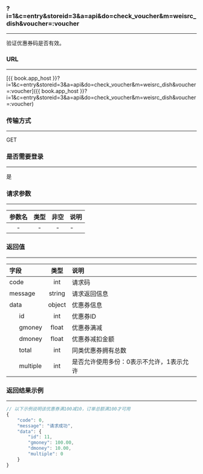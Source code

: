### ?i=1&c=entry&storeid=3&a=api&do=check_voucher&m=weisrc_dish&voucher=:voucher

---

验证优惠券码是否有效。

### URL

---

[{{ book.app_host }}?i=1&c=entry&storeid=3&a=api&do=check_voucher&m=weisrc_dish&voucher=:voucher]({{ book.app_host }}?i=1&c=entry&storeid=3&a=api&do=check_voucher&m=weisrc_dish&voucher=:voucher)

### 传输方式

---

GET

### 是否需要登录

---

是


### 请求参数

---

| 参数名 | 类型 | 非空 | 说明 |
| :---: | :---: | :---: | :--- |
| - | - | - | - |


### 返回值

---

| 字段 | 类型 | 说明 |
| :--- | :---: | :--- |
| code | int | 请求码 |
| message | string | 请求返回信息 |
| data  | object | 优惠券信息 |
|&nbsp;&nbsp;&nbsp;&nbsp;&nbsp;&nbsp;id | int | 优惠券ID |
|&nbsp;&nbsp;&nbsp;&nbsp;&nbsp;&nbsp;gmoney | float | 优惠券满减 |
|&nbsp;&nbsp;&nbsp;&nbsp;&nbsp;&nbsp;dmoney | float | 优惠券减扣金额 |
|&nbsp;&nbsp;&nbsp;&nbsp;&nbsp;&nbsp;total | int | 同类优惠券拥有总数 |
|&nbsp;&nbsp;&nbsp;&nbsp;&nbsp;&nbsp;multiple | int | 是否允许使用多份：0表示不允许，1表示允许 |


### 返回结果示例

---

``` js
// 以下示例说明该优惠券满100减10，订单总额满100才可用
{
    "code": 0,
    "message": "请求成功",
    "data": {
        "id": 11,
        "gmoney": 100.00,
        "dmoney": 10.00,
        "multiple": 0
    }
}
```